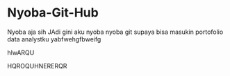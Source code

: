 # Nyoba-Git-Hub
Nyoba aja sih 
JAdi gini aku nyoba nyoba git supaya bisa masukin portofolio data analystku 
yabfwehgfbweifg

hlwARQU










HQROQUHNERERQR
